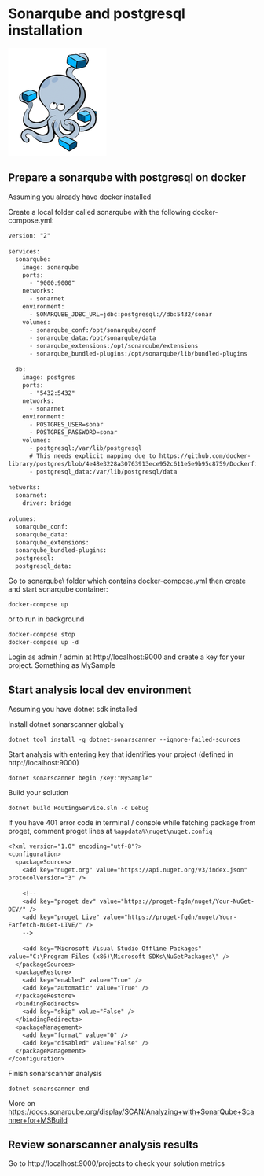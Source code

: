 # Sonarqube and postgresql installation

![Docker Compose](logo.png?raw=true "")

## Prepare a sonarqube with postgresql on docker
Assuming you already have docker installed

Create a local folder called sonarqube with the following docker-compose.yml:
```
version: "2"

services:
  sonarqube:
    image: sonarqube
    ports:
      - "9000:9000"
    networks:
      - sonarnet
    environment:
      - SONARQUBE_JDBC_URL=jdbc:postgresql://db:5432/sonar
    volumes:
      - sonarqube_conf:/opt/sonarqube/conf
      - sonarqube_data:/opt/sonarqube/data
      - sonarqube_extensions:/opt/sonarqube/extensions
      - sonarqube_bundled-plugins:/opt/sonarqube/lib/bundled-plugins

  db:
    image: postgres
    ports:
      - "5432:5432"
    networks:
      - sonarnet
    environment:
      - POSTGRES_USER=sonar
      - POSTGRES_PASSWORD=sonar
    volumes:
      - postgresql:/var/lib/postgresql
      # This needs explicit mapping due to https://github.com/docker-library/postgres/blob/4e48e3228a30763913ece952c611e5e9b95c8759/Dockerfile.template#L52
      - postgresql_data:/var/lib/postgresql/data

networks:
  sonarnet:
    driver: bridge

volumes:
  sonarqube_conf:
  sonarqube_data:
  sonarqube_extensions:
  sonarqube_bundled-plugins:
  postgresql:
  postgresql_data:
```

Go to sonarqube\ folder which contains docker-compose.yml then create and start sonarqube container:

```
docker-compose up 
```

or to run in background
```
docker-compose stop
docker-compose up -d
```

Login as admin / admin at http://localhost:9000 and create a key for your project. Something as MySample

## Start analysis local dev environment
Assuming you have dotnet sdk installed

Install dotnet sonarscanner globally
```
dotnet tool install -g dotnet-sonarscanner --ignore-failed-sources
```

Start analysis with entering key that identifies your project (defined in http://localhost:9000)
```
dotnet sonarscanner begin /key:"MySample"
```

Build your solution
```
dotnet build RoutingService.sln -c Debug
```
If you have 401 error code in terminal / console while fetching package from proget, comment proget lines at `%appdata%\nuget\nuget.config`

```
<?xml version="1.0" encoding="utf-8"?>
<configuration>
  <packageSources>
    <add key="nuget.org" value="https://api.nuget.org/v3/index.json" protocolVersion="3" />
    
    <!--
    <add key="proget dev" value="https://proget-fqdn/nuget/Your-NuGet-DEV/" />
    <add key="proget Live" value="https://proget-fqdn/nuget/Your-Farfetch-NuGet-LIVE/" />
    -->

    <add key="Microsoft Visual Studio Offline Packages" value="C:\Program Files (x86)\Microsoft SDKs\NuGetPackages\" />
  </packageSources>
  <packageRestore>
    <add key="enabled" value="True" />
    <add key="automatic" value="True" />
  </packageRestore>
  <bindingRedirects>
    <add key="skip" value="False" />
  </bindingRedirects>
  <packageManagement>
    <add key="format" value="0" />
    <add key="disabled" value="False" />
  </packageManagement>
</configuration>
```

Finish sonarscanner analysis
```
dotnet sonarscanner end
```

More on https://docs.sonarqube.org/display/SCAN/Analyzing+with+SonarQube+Scanner+for+MSBuild

## Review sonarscanner analysis results

Go to http://localhost:9000/projects to check your solution metrics
